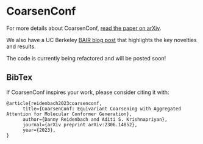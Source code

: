 # CoarsenConf

For more details about CoarsenConf, [read the paper on arXiv](https://arxiv.org/pdf/2306.14852.pdf).

We also have a UC Berkeley [BAIR blog post](https://bair.berkeley.edu/blog/2023/06/29/coarsenconf/) that highlights the key novelties and results.

The code is currently being refactored and will be posted soon!

## BibTex

If CoarsenConf inspires your work, please consider citing it with:

```
@article{reidenbach2023coarsenconf,
      title={CoarsenConf: Equivariant Coarsening with Aggregated Attention for Molecular Conformer Generation},
      author={Danny Reidenbach and Aditi S. Krishnapriyan},
      journal={arXiv preprint arXiv:2306.14852},
      year={2023},
}
